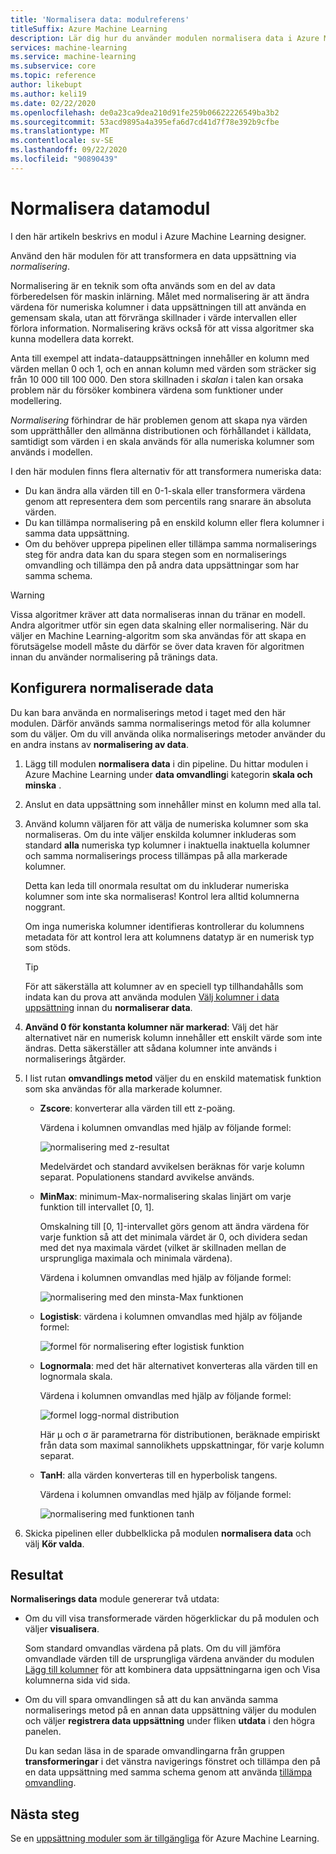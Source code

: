 ```yaml
---
title: 'Normalisera data: modulreferens'
titleSuffix: Azure Machine Learning
description: Lär dig hur du använder modulen normalisera data i Azure Machine Learning för att transformera en data uppsättning via *normalisering*..
services: machine-learning
ms.service: machine-learning
ms.subservice: core
ms.topic: reference
author: likebupt
ms.author: keli19
ms.date: 02/22/2020
ms.openlocfilehash: de0a23ca9dea210d91fe259b06622226549ba3b2
ms.sourcegitcommit: 53acd9895a4a395efa6d7cd41d7f78e392b9cfbe
ms.translationtype: MT
ms.contentlocale: sv-SE
ms.lasthandoff: 09/22/2020
ms.locfileid: "90890439"
---
```

# <a name="normalize-data-module"></a>Normalisera datamodul

I den här artikeln beskrivs en modul i Azure Machine Learning designer.

Använd den här modulen för att transformera en data uppsättning via *normalisering*.

Normalisering är en teknik som ofta används som en del av data förberedelsen för maskin inlärning. Målet med normalisering är att ändra värdena för numeriska kolumner i data uppsättningen till att använda en gemensam skala, utan att förvränga skillnader i värde intervallen eller förlora information. Normalisering krävs också för att vissa algoritmer ska kunna modellera data korrekt.

Anta till exempel att indata-datauppsättningen innehåller en kolumn med värden mellan 0 och 1, och en annan kolumn med värden som sträcker sig från 10 000 till 100 000. Den stora skillnaden i *skalan* i talen kan orsaka problem när du försöker kombinera värdena som funktioner under modellering.

*Normalisering* förhindrar de här problemen genom att skapa nya värden som upprätthåller den allmänna distributionen och förhållandet i källdata, samtidigt som värden i en skala används för alla numeriska kolumner som används i modellen.

I den här modulen finns flera alternativ för att transformera numeriska data:

- Du kan ändra alla värden till en 0-1-skala eller transformera värdena genom att representera dem som percentils rang snarare än absoluta värden.
- Du kan tillämpa normalisering på en enskild kolumn eller flera kolumner i samma data uppsättning.
- Om du behöver upprepa pipelinen eller tillämpa samma normaliserings steg för andra data kan du spara stegen som en normaliserings omvandling och tillämpa den på andra data uppsättningar som har samma schema.

> [!WARNING]
> Vissa algoritmer kräver att data normaliseras innan du tränar en modell. Andra algoritmer utför sin egen data skalning eller normalisering. När du väljer en Machine Learning-algoritm som ska användas för att skapa en förutsägelse modell måste du därför se över data kraven för algoritmen innan du använder normalisering på tränings data.

##  <a name="configure-normalize-data"></a>Konfigurera normaliserade data

Du kan bara använda en normaliserings metod i taget med den här modulen. Därför används samma normaliserings metod för alla kolumner som du väljer. Om du vill använda olika normaliserings metoder använder du en andra instans av **normalisering av data**.

1. Lägg till modulen **normalisera data** i din pipeline. Du hittar modulen i Azure Machine Learning under **data omvandling**i kategorin **skala och minska** .

2. Anslut en data uppsättning som innehåller minst en kolumn med alla tal.

3. Använd kolumn väljaren för att välja de numeriska kolumner som ska normaliseras. Om du inte väljer enskilda kolumner inkluderas som standard **alla** numeriska typ kolumner i inaktuella inaktuella kolumner och samma normaliserings process tillämpas på alla markerade kolumner. 

    Detta kan leda till onormala resultat om du inkluderar numeriska kolumner som inte ska normaliseras! Kontrol lera alltid kolumnerna noggrant.

    Om inga numeriska kolumner identifieras kontrollerar du kolumnens metadata för att kontrol lera att kolumnens datatyp är en numerisk typ som stöds.

    > [!TIP]
    > För att säkerställa att kolumner av en speciell typ tillhandahålls som indata kan du prova att använda modulen [Välj kolumner i data uppsättning](./select-columns-in-dataset.md) innan du **normaliserar data**.

4. **Använd 0 för konstanta kolumner när markerad**: Välj det här alternativet när en numerisk kolumn innehåller ett enskilt värde som inte ändras. Detta säkerställer att sådana kolumner inte används i normaliserings åtgärder.

5. I list rutan **omvandlings metod** väljer du en enskild matematisk funktion som ska användas för alla markerade kolumner. 
  
    - **Zscore**: konverterar alla värden till ett z-poäng.
    
      Värdena i kolumnen omvandlas med hjälp av följande formel:  
  
      ![normalisering med z&#45;resultat](media/module/aml-normalization-z-score.png)
  
      Medelvärdet och standard avvikelsen beräknas för varje kolumn separat. Populationens standard avvikelse används.
  
    - **MinMax**: minimum-Max-normalisering skalas linjärt om varje funktion till intervallet [0, 1].
    
      Omskalning till [0, 1]-intervallet görs genom att ändra värdena för varje funktion så att det minimala värdet är 0, och dividera sedan med det nya maximala värdet (vilket är skillnaden mellan de ursprungliga maximala och minimala värdena).
      
      Värdena i kolumnen omvandlas med hjälp av följande formel:  
  
      ![normalisering med den minsta&#45;Max funktionen](media/module/aml-normalization-minmax.png "AML_normalization-MinMax")  
  
    - **Logistisk**: värdena i kolumnen omvandlas med hjälp av följande formel:

      ![formel för normalisering efter logistisk funktion](media/module/aml-normalization-logistic.png "AML_normalization-logistik")  
  
    - **Lognormala**: med det här alternativet konverteras alla värden till en lognormala skala.
  
      Värdena i kolumnen omvandlas med hjälp av följande formel:
  
      ![formel logg&#45;normal distribution](media/module/aml-normalization-lognormal.png "AML_normalization – lognormala")
    
      Här μ och σ är parametrarna för distributionen, beräknade empiriskt från data som maximal sannolikhets uppskattningar, för varje kolumn separat.  
  
    - **TanH**: alla värden konverteras till en hyperbolisk tangens.
    
      Värdena i kolumnen omvandlas med hjälp av följande formel:
    
      ![normalisering med funktionen tanh](media/module/aml-normalization-tanh.png "AML_normalization-tanh")

6. Skicka pipelinen eller dubbelklicka på modulen **normalisera data** och välj **Kör valda**. 

## <a name="results"></a>Resultat

**Normaliserings data** module genererar två utdata:

- Om du vill visa transformerade värden högerklickar du på modulen och väljer **visualisera**.

    Som standard omvandlas värdena på plats. Om du vill jämföra omvandlade värden till de ursprungliga värdena använder du modulen [Lägg till kolumner](./add-columns.md) för att kombinera data uppsättningarna igen och Visa kolumnerna sida vid sida.

- Om du vill spara omvandlingen så att du kan använda samma normaliserings metod på en annan data uppsättning väljer du modulen och väljer **registrera data uppsättning** under fliken **utdata** i den högra panelen.

    Du kan sedan läsa in de sparade omvandlingarna från gruppen **transformeringar** i det vänstra navigerings fönstret och tillämpa den på en data uppsättning med samma schema genom att använda [tillämpa omvandling](apply-transformation.md).  


## <a name="next-steps"></a>Nästa steg

Se en [uppsättning moduler som är tillgängliga](module-reference.md) för Azure Machine Learning. 